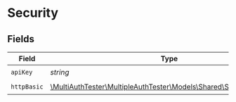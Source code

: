 # Security


## Fields

| Field                                                                                                       | Type                                                                                                        | Required                                                                                                    | Description                                                                                                 |
| ----------------------------------------------------------------------------------------------------------- | ----------------------------------------------------------------------------------------------------------- | ----------------------------------------------------------------------------------------------------------- | ----------------------------------------------------------------------------------------------------------- |
| `apiKey`                                                                                                    | *string*                                                                                                    | :heavy_check_mark:                                                                                          | N/A                                                                                                         |
| `httpBasic`                                                                                                 | [\MultiAuthTester\MultipleAuthTester\Models\Shared\SchemeHTTPBasic](../../Models/Shared/SchemeHTTPBasic.md) | :heavy_check_mark:                                                                                          | N/A                                                                                                         |